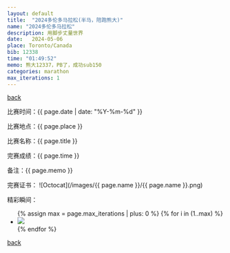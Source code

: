 ```yaml
---
layout: default
title:  "2024多伦多马拉松(半马，陪跑熊大)"
name: "2024多伦多马拉松"
description: 用脚步丈量世界
date:   2024-05-06
place: Toronto/Canada
bib: 12338
time: "01:49:52"
memo: 熊大12337，PB了，成功sub150
categories: marathon
max_iterations: 1
---
```

[back](/marathon)

比赛时间：{{ page.date | date: "%Y-%m-%d" }}

比赛地点：{{ page.place }}

比赛名称：{{ page.title }}

完赛成绩：{{ page.time }}

备注：{{ page.memo }}

完赛证书：
![Octocat](/images/{{ page.name }}/{{ page.name }}.png)

精彩瞬间：
<ul>
{% assign max = page.max_iterations | plus: 0 %}
{% for i in (1..max) %}
    <li><img src="/images/{{ page.name }}/{{ page.name }}-{{ i }}.jpeg"></li>
{% endfor %}
</ul>

[back](/marathon)

